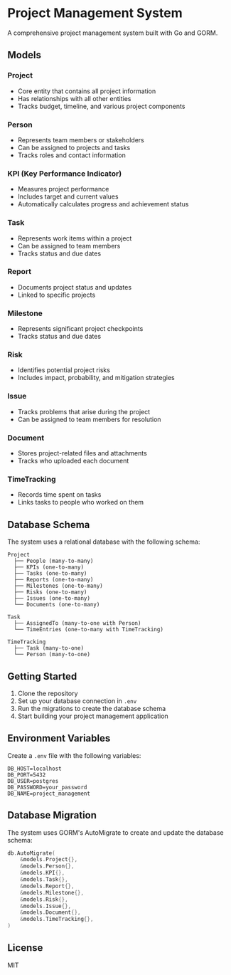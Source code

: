 # Project Management System

A comprehensive project management system built with Go and GORM.

## Models

### Project
- Core entity that contains all project information
- Has relationships with all other entities
- Tracks budget, timeline, and various project components

### Person
- Represents team members or stakeholders
- Can be assigned to projects and tasks
- Tracks roles and contact information

### KPI (Key Performance Indicator)
- Measures project performance
- Includes target and current values
- Automatically calculates progress and achievement status

### Task
- Represents work items within a project
- Can be assigned to team members
- Tracks status and due dates

### Report
- Documents project status and updates
- Linked to specific projects

### Milestone
- Represents significant project checkpoints
- Tracks status and due dates

### Risk
- Identifies potential project risks
- Includes impact, probability, and mitigation strategies

### Issue
- Tracks problems that arise during the project
- Can be assigned to team members for resolution

### Document
- Stores project-related files and attachments
- Tracks who uploaded each document

### TimeTracking
- Records time spent on tasks
- Links tasks to people who worked on them

## Database Schema

The system uses a relational database with the following schema:

```
Project
  ├── People (many-to-many)
  ├── KPIs (one-to-many)
  ├── Tasks (one-to-many)
  ├── Reports (one-to-many)
  ├── Milestones (one-to-many)
  ├── Risks (one-to-many)
  ├── Issues (one-to-many)
  └── Documents (one-to-many)

Task
  ├── AssignedTo (many-to-one with Person)
  └── TimeEntries (one-to-many with TimeTracking)

TimeTracking
  ├── Task (many-to-one)
  └── Person (many-to-one)
```

## Getting Started

1. Clone the repository
2. Set up your database connection in `.env`
3. Run the migrations to create the database schema
4. Start building your project management application

## Environment Variables

Create a `.env` file with the following variables:

```
DB_HOST=localhost
DB_PORT=5432
DB_USER=postgres
DB_PASSWORD=your_password
DB_NAME=project_management
```

## Database Migration

The system uses GORM's AutoMigrate to create and update the database schema:

```go
db.AutoMigrate(
    &models.Project{},
    &models.Person{},
    &models.KPI{},
    &models.Task{},
    &models.Report{},
    &models.Milestone{},
    &models.Risk{},
    &models.Issue{},
    &models.Document{},
    &models.TimeTracking{},
)
```

## License

MIT 